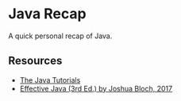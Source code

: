 # Java Recap
A quick personal recap of Java.

## Resources

* [The Java Tutorials](https://docs.oracle.com/javase/tutorial/java/index.html)
* [Effective Java (3rd Ed.) by Joshua Bloch, 2017](https://www.amazon.com/Effective-Java-Joshua-Bloch/dp/0134685997)
